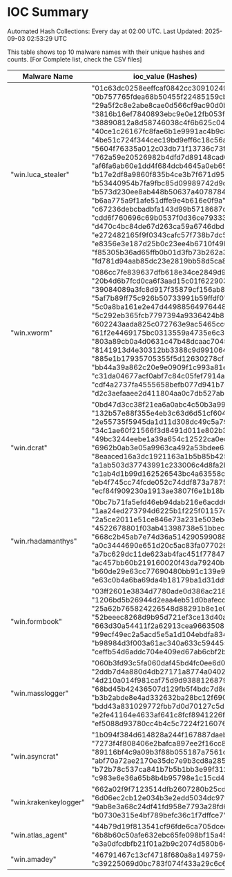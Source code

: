 # IOC Summary

Automated Hash Collections: Every day at 02:00 UTC. Last Updated: 2025-09-03 02:53:29 UTC

This table shows top 10 malware names with their unique hashes and counts. [For Complete list, check the CSV files]

| Malware Name | ioc_value (Hashes) | Count |
|--------------|--------------------|-------|
|  "win.luca_stealer" |  "01c63dc0258eeffcaf0842cc30910249"<br> "0b757765fdea68b50455f22485159cb0"<br> "29a5f2c8e2abe8cae0d566cf9ac90d0b"<br> "3816b16ef7840893ebc9e0e12fb053ff"<br> "38890812a8d58746038c4f6b625c0493"<br> "40ce1c26167fc8fae6b1e9991ac4b9c8"<br> "4be51c724f344cec19bd9eff6c18c56a"<br> "5604f76335a012c03db71f13736c73f1"<br> "762a59e20526982b4dfd7d89148cad6a"<br> "af6fa6ab60e1dd4f684dcb4645a0eb65"<br> "b17e2df8a9860f835b4ce3b7f671d958"<br> "b53440954b7fa9fbc85d09989742d9df"<br> "b573d230ee8ab448b50637a407878450"<br> "b6aa775a9f1afe51dffe9e4b616e0f9a"<br> "c67236debcbadbfa143d99b5718687da"<br> "cdd6f760696c69b0537f0d36ce793334"<br> "d470c4bc84de67d263ca59a6746dbd8a"<br> "e272482165f9f0343cafc57f738b7dc5"<br> "e8356e3e187d25b0c23ee4b6710f49bc"<br> "f85305b36ad65ffb0b01d3fb73b262a3"<br> "fd781d94aab85dc23e2819bb58d5ca84" | 21 |
|  "win.xworm" |  "086cc7fe839637dfb618e34ce2849d9d"<br> "20b4d6b7fcd0ca6f3aad15c01f622903"<br> "39084089a3fc8d917f35879cf156ab87"<br> "5af7b89ff75c926b50733991b59ffdf0"<br> "5c0a8ba161e2e47d44988564976448b7"<br> "5c292eb365fcb7797394a9336424b8b0"<br> "602243aada825c072763e9ac5465cc09"<br> "61f2e4469175bc0313559a4735e6c300"<br> "803a89cb0a4d0631c47b48dcaac7045b"<br> "8141913d4e30312bb3388c9d991064a9"<br> "885e1b17935705355f5d12630278cf14"<br> "bb44a39a862c20e9e0909f1c993a81ee"<br> "c31da04677acf0abf7c84c05fef7914a"<br> "cdf4a2737fa4555658befb077d941b70"<br> "d2c3aefaaee2d411804aa0c7db527ab4" | 15 |
|  "win.dcrat" |  "0bd47d3cc38f21ea6a0abc4c50b3a990"<br> "132b57e88f355e4eb3c63d6d51cf6049"<br> "2e55735f5945da1d11d308dc49c5a799"<br> "34c1ae60f21566f3d8491d011e802b3b"<br> "49bc3244eebe1a39a654c12522ca0ed0"<br> "6962b0ab3e05a9963ca492a53bdee638"<br> "8eaaced16a3dc1921163a1b5b85b4256"<br> "a1ab503d37743991c233006c4d8fa2b3"<br> "c1ab4d1b99d162526543bc4a63558c34"<br> "eb4f745cc74fcde052c74ddf873a7875"<br> "ecf84f909230a1913ae3807f6e1b18ba" | 11 |
|  "win.rhadamanthys" |  "0bc7b71fa5efd46eb94dab216e6acdd6"<br> "1aa24ed273794d6225b1f225f01157d0"<br> "2a5ce2011e51ce846e73a231e503ebce"<br> "4522678801f03ab41398738e51bbec03"<br> "668c2b45ab7e74d36a514290599088eb"<br> "a0c3444690e651d20c5ac83fa0770295"<br> "a7bc629dc11de623ab4fac451f77847e"<br> "ac457bb60b219160020f43da79240b9c"<br> "b60de29e63cc77690480bb91c139e9d7"<br> "e63c0b4a6ba69da4b18179ba1d31dd9b" | 10 |
|  "win.formbook" |  "03ff2601e3834d7780ade0d386ac2180"<br> "1206bd5b26944d2eaa4eb51d0bafecd2"<br> "25a62b765824226548d88291b8e1e01f"<br> "52beeec8268d9b95d721ef3ce13d40a6"<br> "663d30a54411f2a62913cea966350890"<br> "99ecf49ec2a5acd5e5a1d104ebdfa834"<br> "b98984d3f003a61ac340a633c5944558"<br> "ceffb54d6addc704e409ed67ab6cbf2b" | 8 |
|  "win.masslogger" |  "060b3fd93c5fa060daf45bd4fc0ee6d0"<br> "2ddb7d4a880d4db27171a8774a0402ac"<br> "4d210a014f981caf75d9d9388126879d"<br> "68bd45b42436507d129fb5f4bdc7d8e6"<br> "b3b2abde8e4ad332632ba28bc12f6902"<br> "bdd43a831029772fbb7d0d70127c5d74"<br> "e2fe41164e4633af641c8fcf8941226f"<br> "ef5088d93780cc4b4c5c7224f2160761" | 8 |
|  "win.asyncrat" |  "1b094f384d614828a244f167887daebb"<br> "7273f4f808406e2bafca897ee2f16cc8"<br> "89116bf4c9a09b3f88b055187a7561df"<br> "abf70a72ae2170e35dc7e9b3cd8a2854"<br> "b72b78c537ca841b7b5b1bb3e99f3120"<br> "c983e6e36a65b8b4b95798e1c15cd4e6" | 6 |
|  "win.krakenkeylogger" |  "662a02f9f7123514dfb2607280b25cd6"<br> "6d06ec2cb12e034b3e2edd5034dc97f2"<br> "9ab8e3a68c24df41fd958e7793a28fd6"<br> "b0730e315e4bf789befc36c1f7dffce7" | 4 |
|  "win.atlas_agent" |  "44b79d19f813541cf96fde6ca705dced"<br> "6b8b60c50afe632ebc65fe098bf15a45"<br> "e3a0dfcdbfb21f01a2b9c2074d580b64" | 3 |
|  "win.amadey" |  "46791467c13cf4718f680a8a14975949"<br> "c39225069d0bc783f074f433a29c6c65" | 2 |